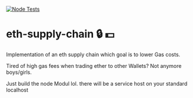 [![Node Tests](https://github.com/ak3rmit/eth-supply-chain/actions/workflows/node.js.yml/badge.svg)](https://github.com/ak3rmit/eth-supply-chain/actions/workflows/node.js.yml)
# eth-supply-chain :lock:	:dollar:
Implementation of an eth supply chain which goal is to lower Gas costs.

Tired of high gas fees when trading ether to other Wallets? Not anymore boys/girls.

Just build the node Modul lol. there will be a service host on your standard localhost
